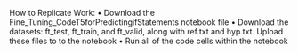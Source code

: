  How to Replicate Work:
 	• Download the Fine_Tuning_CodeT5forPredictingifStatements notebook file
 	• Download the datasets: ft_test, ft_train, and ft_valid, along with ref.txt and hyp.txt. Upload these files to to the notebook
	• Run all of the code cells within the notebook
	

